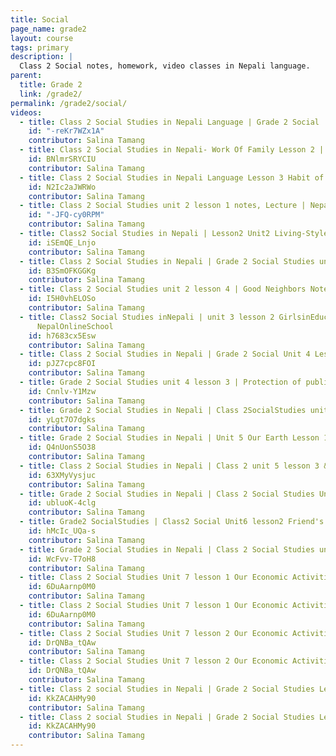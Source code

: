 ```yaml
---
title: Social
page_name: grade2
layout: course
tags: primary
description: |
  Class 2 Social notes, homework, video classes in Nepali language.
parent:
  title: Grade 2
  link: /grade2/
permalink: /grade2/social/
videos:
  - title: Class 2 Social Studies in Nepali Language | Grade 2 Social | Girls in Education
    id: "-reKr7WZx1A"
    contributor: Salina Tamang
  - title: Class 2 Social Studies in Nepali- Work Of Family Lesson 2 | Free Education For Kids
    id: BNlmrSRYCIU
    contributor: Salina Tamang
  - title: Class 2 Social Studies in Nepali Language Lesson 3 Habit of caring goods
    id: N2Ic2aJWRWo
    contributor: Salina Tamang
  - title: Class 2 Social Studies unit 2 lesson 1 notes, Lecture | Nepali Girls in Social Work
    id: "-JFQ-cy0RPM"
    contributor: Salina Tamang
  - title: Class2 Social Studies in Nepali | Lesson2 Unit2 Living-Styles of Neighbors
    id: iSEmQE_Lnjo
    contributor: Salina Tamang
  - title: Class 2 Social Studies in Nepali | Grade 2 Social Studies unit  2 lesson 3
    id: B3SmOFKGGKg
    contributor: Salina Tamang
  - title: Class 2 Social Studies unit 2 lesson 4 | Good Neighbors Notes in Nepali
    id: I5H0vhELOSo
    contributor: Salina Tamang
  - title: Class2 Social Studies inNepali | unit 3 lesson 2 GirlsinEducation
      NepalOnlineSchool
    id: h7683cx5Esw
    contributor: Salina Tamang
  - title: Class 2 Social Studies in Nepali | Grade 2 Social Unit 4 Lesson 2
    id: pJZ7cpc8FOI
    contributor: Salina Tamang
  - title: Grade 2 Social Studies unit 4 lesson 3 | Protection of public property in Nepali
    id: Cnnlv-Y1Mzw
    contributor: Salina Tamang
  - title: Grade 2 Social Studies in Nepali | Class 2SocialStudies unit4 lesson 4
    id: yLgt7O7dgks
    contributor: Salina Tamang
  - title: Grade 2 Social Studies in Nepali | Unit 5 Our Earth Lesson 1 Our Living Place
    id: Q4nUonS5O38
    contributor: Salina Tamang
  - title: Class 2 Social Studies in Nepali | Class 2 unit 5 lesson 3 & 4 | Girls in Education
    id: 63XMyVysjuc
    contributor: Salina Tamang
  - title: Grade 2 Social Studies in Nepali | Class 2 Social Studies Unit 6 Our Past
    id: ubluoK-4clg
    contributor: Salina Tamang
  - title: Grade2 SocialStudies | Class2 Social Unit6 lesson2 Friend's Family Then & Now
    id: hMcIc_UQa-s
    contributor: Salina Tamang
  - title: Grade 2 Social Studies in Nepali | Class 2 Social Studies unit 6 lesson 3 Our Past
    id: WcFvv-T7oH8
    contributor: Salina Tamang
  - title: Class 2 Social Studies Unit 7 lesson 1 Our Economic Activities| Girls in SocialWork
    id: 6DuAarnp0M0
    contributor: Salina Tamang
  - title: Class 2 Social Studies Unit 7 lesson 1 Our Economic Activities | Girls in SocialWork
    id: 6DuAarnp0M0
    contributor: Salina Tamang
  - title: Class 2 Social Studies Unit 7 lesson 2 Our Economic Activities in Nepali | Girls in Education
    id: DrQNBa_tQAw
    contributor: Salina Tamang
  - title: Class 2 Social Studies Unit 7 lesson 2 Our Economic Activities in Nepali | Girls in Education
    id: DrQNBa_tQAw
    contributor: Salina Tamang
  - title: Class 2 social Studies in Nepali | Grade 2 Social Studies Lesson Things Made in Town
    id: KkZACAHMy90
    contributor: Salina Tamang
  - title: Class 2 social Studies in Nepali | Grade 2 Social Studies Lesson Things Made in Town
    id: KkZACAHMy90
    contributor: Salina Tamang
---
```

